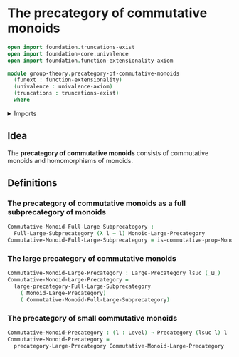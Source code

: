 # The precategory of commutative monoids

```agda
open import foundation.truncations-exist
open import foundation-core.univalence
open import foundation.function-extensionality-axiom

module group-theory.precategory-of-commutative-monoids
  (funext : function-extensionality)
  (univalence : univalence-axiom)
  (truncations : truncations-exist)
  where
```

<details><summary>Imports</summary>

```agda
open import category-theory.full-large-subprecategories funext univalence truncations
open import category-theory.large-precategories funext univalence truncations
open import category-theory.precategories funext univalence truncations

open import foundation.universe-levels

open import group-theory.commutative-monoids funext univalence truncations
open import group-theory.precategory-of-monoids funext univalence truncations
```

</details>

## Idea

The **precategory of commutative monoids** consists of commutative monoids and
homomorphisms of monoids.

## Definitions

### The precategory of commutative monoids as a full subprecategory of monoids

```agda
Commutative-Monoid-Full-Large-Subprecategory :
  Full-Large-Subprecategory (λ l → l) Monoid-Large-Precategory
Commutative-Monoid-Full-Large-Subprecategory = is-commutative-prop-Monoid
```

### The large precategory of commutative monoids

```agda
Commutative-Monoid-Large-Precategory : Large-Precategory lsuc (_⊔_)
Commutative-Monoid-Large-Precategory =
  large-precategory-Full-Large-Subprecategory
    ( Monoid-Large-Precategory)
    ( Commutative-Monoid-Full-Large-Subprecategory)
```

### The precategory of small commutative monoids

```agda
Commutative-Monoid-Precategory : (l : Level) → Precategory (lsuc l) l
Commutative-Monoid-Precategory =
  precategory-Large-Precategory Commutative-Monoid-Large-Precategory
```
